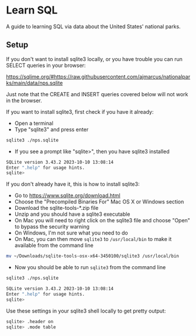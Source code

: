 Learn SQL
=========

A guide to learning SQL via data about the United States' national parks.

## Setup

If you don't want to install sqlite3 locally, or you have trouble you can run SELECT queries in your browser:

https://sqlime.org/#https://raw.githubusercontent.com/ajmarcus/nationalparks/main/data/nps.sqlite

Just note that the CREATE and INSERT queries covered below will not work in the browser.

If you want to install sqlite3, first check if you have it already:
- Open a terminal
- Type "sqlite3" and press enter
```bash
sqlite3 ./nps.sqlite
```
- If you see a prompt like "sqlite>", then you have sqlite3 installed
```bash
SQLite version 3.43.2 2023-10-10 13:08:14
Enter ".help" for usage hints.
sqlite>
```

If you don't already have it, this is how to install sqlite3:
- Go to https://www.sqlite.org/download.html
- Choose the "Precompiled Binaries For" Mac OS X or Windows section
- Download the sqlite-tools-*.zip file
- Unzip and you should have a sqlite3 executable
- On Mac you will need to right click on the sqlite3 file and choose "Open" to bypass the security warning
- On Windows, I'm not sure what you need to do
- On Mac, you can then move `sqlite3` to `/usr/local/bin` to make it available from the command line
```bash
mv ~/Downloads/sqlite-tools-osx-x64-3450100/sqlite3 /usr/local/bin
```
- Now you should be able to run `sqlite3` from the command line
```bash
sqlite3 ./nps.sqlite
```
```bash
SQLite version 3.43.2 2023-10-10 13:08:14
Enter ".help" for usage hints.
sqlite>
```

Use these settings in your sqlite3 shell locally to get pretty output:
```bash
sqlite> .header on
sqlite> .mode table
```
